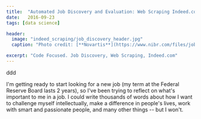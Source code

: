 ```yaml
---
title:  "Automated Job Discovery and Evaluation: Web Scraping Indeed.com"
date:   2016-09-23
tags: [data science]

header:
  image: "indeed_scraping/job_discovery_header.jpg"
  caption: "Photo credit: [**Novartis**](https://www.nibr.com/files/job-discovery-0)"

excerpt: "Code Focused. Job Discovery, Web Scraping, Indeed.com"
---
```


ddd

I'm getting ready to start looking for a new job (my term at the Federal Reserve Board lasts 2 years), so I've been trying to reflect on what's important to me in a job. I could write thousands of words about how I want to challenge myself intellectually, make a difference in people's lives, work with smart and passionate people, and many other things -- but I won't.
